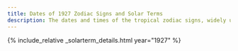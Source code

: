 ```yaml
---
title: Dates of 1927 Zodiac Signs and Solar Terms
description: The dates and times of the tropical zodiac signs, widely used in western astrology, and solar terms of year 1927
---
```

{% include_relative _solarterm_details.html year="1927" %}
